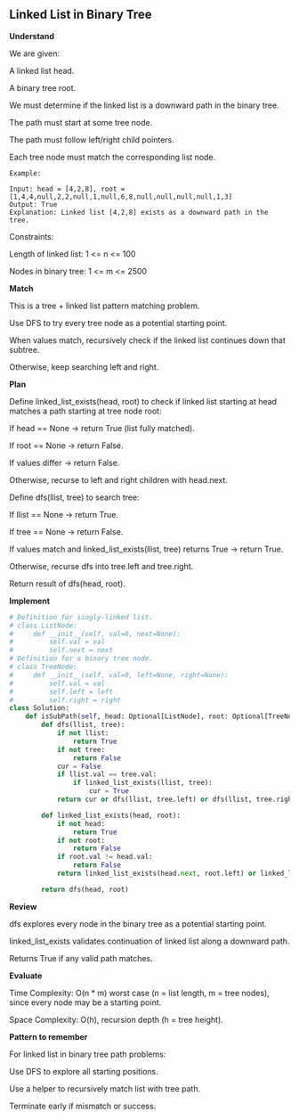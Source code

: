 ## Linked List in Binary Tree

**Understand**

We are given:

A linked list head.

A binary tree root.

We must determine if the linked list is a downward path in the binary tree.

The path must start at some tree node.

The path must follow left/right child pointers.

Each tree node must match the corresponding list node.

```
Example:

Input: head = [4,2,8], root = [1,4,4,null,2,2,null,1,null,6,8,null,null,null,null,1,3]
Output: True
Explanation: Linked list [4,2,8] exists as a downward path in the tree.
```

Constraints:

Length of linked list: 1 <= n <= 100

Nodes in binary tree: 1 <= m <= 2500

**Match**

This is a tree + linked list pattern matching problem.

Use DFS to try every tree node as a potential starting point.

When values match, recursively check if the linked list continues down that subtree.

Otherwise, keep searching left and right.

**Plan**

Define linked_list_exists(head, root) to check if linked list starting at head matches a path starting at tree node root:

If head == None → return True (list fully matched).

If root == None → return False.

If values differ → return False.

Otherwise, recurse to left and right children with head.next.

Define dfs(llist, tree) to search tree:

If llist == None → return True.

If tree == None → return False.

If values match and linked_list_exists(llist, tree) returns True → return True.

Otherwise, recurse dfs into tree.left and tree.right.

Return result of dfs(head, root).

**Implement**

```py
# Definition for singly-linked list.
# class ListNode:
#     def __init__(self, val=0, next=None):
#         self.val = val
#         self.next = next
# Definition for a binary tree node.
# class TreeNode:
#     def __init__(self, val=0, left=None, right=None):
#         self.val = val
#         self.left = left
#         self.right = right
class Solution:
    def isSubPath(self, head: Optional[ListNode], root: Optional[TreeNode]) -> bool:
        def dfs(llist, tree):
            if not llist:
                return True
            if not tree:
                return False
            cur = False
            if llist.val == tree.val:
                if linked_list_exists(llist, tree):
                    cur = True
            return cur or dfs(llist, tree.left) or dfs(llist, tree.right)

        def linked_list_exists(head, root):
            if not head:
                return True
            if not root:
                return False
            if root.val != head.val:
                return False
            return linked_list_exists(head.next, root.left) or linked_list_exists(head.next, root.right)

        return dfs(head, root)
```

**Review**

dfs explores every node in the binary tree as a potential starting point.

linked_list_exists validates continuation of linked list along a downward path.

Returns True if any valid path matches.

**Evaluate**

Time Complexity: O(n \* m) worst case (n = list length, m = tree nodes), since every node may be a starting point.

Space Complexity: O(h), recursion depth (h = tree height).

**Pattern to remember**

For linked list in binary tree path problems:

Use DFS to explore all starting positions.

Use a helper to recursively match list with tree path.

Terminate early if mismatch or success.
